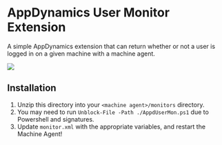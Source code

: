 # AppDynamics User Monitor Extension

A simple AppDynamics extension that can return whether or not a user is logged in on a given machine with a machine agent.

![](https://raw.githubusercontent.com/dustinmoorman/appd-user-monitor/main/img/appd-metrics-browser-for-readme.png)

## Installation

1. Unzip this directory into your `<machine agent>/monitors` directory.
2. You may need to run `Unblock-File -Path ./AppdUserMon.ps1` due to Powershell and signatures.
3. Update `monitor.xml` with the appropriate variables, and restart the Machine Agent!
